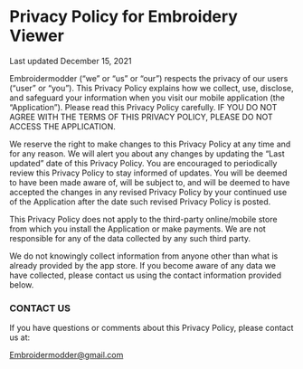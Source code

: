 # Privacy Policy for Embroidery Viewer
Last updated December 15, 2021

Embroidermodder (“we” or “us” or “our”) respects the privacy of our users (“user” or “you”). This Privacy Policy explains how we collect, use, disclose, and safeguard your information when you visit our mobile application (the “Application”). Please read this Privacy Policy carefully. IF YOU DO NOT AGREE WITH THE TERMS OF THIS PRIVACY POLICY, PLEASE DO NOT ACCESS THE APPLICATION.

We reserve the right to make changes to this Privacy Policy at any time and for any reason. We will alert you about any changes by updating the “Last updated” date of this Privacy Policy. You are encouraged to periodically review this Privacy Policy to stay informed of updates. You will be deemed to have been made aware of, will be subject to, and will be deemed to have accepted the changes in any revised Privacy Policy by your continued use of the Application after the date such revised Privacy Policy is posted.

This Privacy Policy does not apply to the third-party online/mobile store from which you install the Application or make payments. We are not responsible for any of the data collected by any such third party.

We do not knowingly collect information from anyone other than what is already provided by the app store. If you become aware of any data we have collected, please contact us using the contact information provided below.

### CONTACT US

If you have questions or comments about this Privacy Policy, please contact us at:

Embroidermodder@gmail.com
